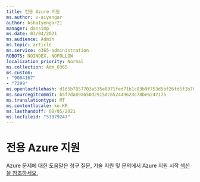 ```yaml
---
title: 전용 Azure 지원
ms.author: v-aiyengar
author: AshaIyengar21
manager: dansimp
ms.date: 03/04/2021
ms.audience: Admin
ms.topic: article
ms.service: o365-administration
ROBOTS: NOINDEX, NOFOLLOW
localization_priority: Normal
ms.collection: Adm_O365
ms.custom:
- "9004167"
- "7299"
ms.openlocfilehash: d165b7857703a535e8971fed71b1c83b9f753d5bf26fd5f1b76fe583a6c61578
ms.sourcegitcommit: b5f7da89a650d2915dc652449623c78be6247175
ms.translationtype: MT
ms.contentlocale: ko-KR
ms.lasthandoff: 08/05/2021
ms.locfileid: "53979247"
---
```

# <a name="dedicated-azure-support"></a>전용 Azure 지원

Azure 문제에 대한 도움말은 청구 질문, 기술 지원 및 문의에서 Azure 지원 시작 [섹션을 참조하세요.](https://go.microsoft.com/fwlink/?linkid=2081348)
